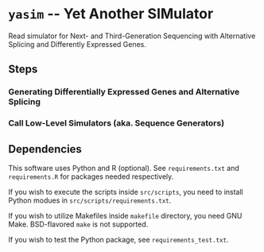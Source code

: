 # `yasim` -- Yet Another SIMulator

Read simulator for Next- and Third-Generation Sequencing with Alternative Splicing and Differently Expressed Genes.

## Steps

### Generating Differentially Expressed Genes and Alternative Splicing



### Call Low-Level Simulators (aka. Sequence Generators)



## Dependencies

This software uses Python and R (optional). See `requirements.txt` and `requirements.R` for packages needed respectively.

If you wish to execute the scripts inside `src/scripts`, you need to install Python modues in `src/scripts/requirements.txt`.

If you wish to utilize Makefiles inside `makefile` directory, you need GNU Make. BSD-flavored `make` is not supported.

If you wish to test the Python package, see `requirements_test.txt`.
